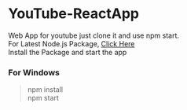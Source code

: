 # YouTube-ReactApp
Web App for youtube just clone it and use npm start.  
For Latest Node.js Package, [Click Here](https://nodejs.org/en/)  
Install the Package and start the app

### For Windows
> npm install   
> npm start
